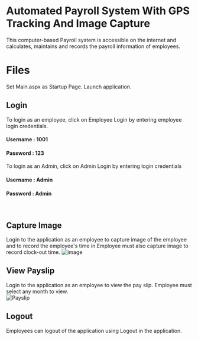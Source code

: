 # **Automated Payroll System With GPS Tracking And Image Capture**

This computer-based Payroll system is accessible on the internet and calculates, maintains and records the payroll information of employees.


# Files

Set Main.aspx as Startup Page.
Launch application.

 

## Login
To login as an employee, click on Employee Login by entering employee login credentials.
#### Username : 1001
#### Password : 123

To login as an Admin, click on Admin Login by entering login credentials
#### Username : Admin
#### Password : Admin

<br>

## Capture Image 
Login to the application as an employee to capture image of the employee and to record the employee's time in.Employee must also capture image to record clock-out time.
![image](https://user-images.githubusercontent.com/114257637/204704047-3a0afd46-cff8-4aee-b9aa-f28702fdba61.png)

## View Payslip	
Login to the application as an employee to view the pay slip. Employee must select any  month to view. 
<br>
![Payslip](https://user-images.githubusercontent.com/114257637/204702418-27f7d782-29a3-4ab6-b53d-25234ea8c20e.jpg)

## Logout
Employees can logout of the application using Logout in the application.


